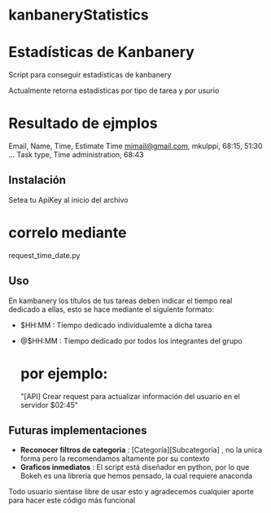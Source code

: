 kanbaneryStatistics
===================

# Estadísticas de Kanbanery

Script para conseguir estadísticas de kanbanery

Actualmente retorna estadísticas por tipo de tarea y por usurio

  # Resultado de ejmplos
  Email, Name, Time, Estimate Time
  mimail@gmail.com, mkulppi, 68:15, 51:30
  ...
  Task type, Time
  administration, 68:43

## Instalación

Setea tu ApiKey al inicio del archivo

  # correlo mediante
  request_time_date.py
  
## Uso

En kambanery los títulos de tus tareas deben indicar el tiempo real dedicado a ellas, esto se hace mediante el siguiente formato:

* $HH:MM : Tiempo dedicado individualemte a dicha tarea 
* @$HH:MM : Tiempo dedicado por todos los integrantes del grupo

  # por ejemplo:
  "[API] Crear request para actualizar información del usuario en el servidor $02:45"
  
## Futuras implementaciones

+ **Reconocer filtros de categoria** : [Categoría][Subcategoría] , no la unica forma pero la recomendamos altamente por su contexto
+ **Graficos inmediatos** : El script está diseñador en python, por lo que Bokeh es una librería que hemos pensado, la cual requiere anaconda  

Todo usuario sientase libre de usar esto y agradecemos cualquier aporte para hacer este código más funcional



